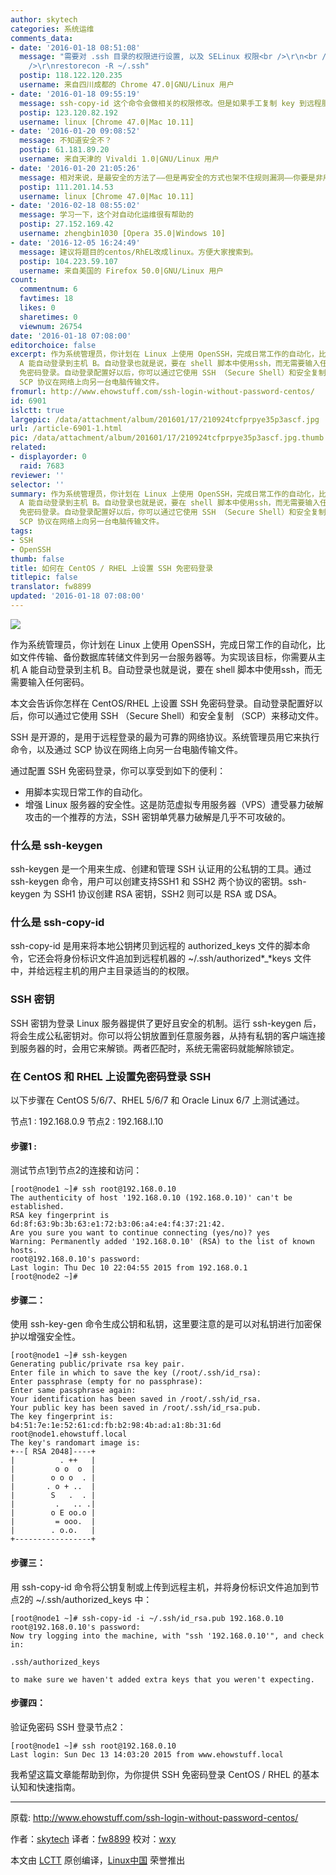 ```yaml
---
author: skytech
categories: 系统运维
comments_data:
- date: '2016-01-18 08:51:08'
  message: "需要对 .ssh 目录的权限进行设置, 以及 SELinux 权限<br />\r\n<br />\r\nchown go-rwx ~/.ssh<br
    />\r\nrestorecon -R ~/.ssh"
  postip: 118.122.120.235
  username: 来自四川成都的 Chrome 47.0|GNU/Linux 用户
- date: '2016-01-18 09:55:19'
  message: ssh-copy-id 这个命令会做相关的权限修改。但是如果手工复制 key 到远程服务器，有可能 .ssh 目录权限不对，是需要这样修正的。
  postip: 123.120.82.192
  username: linux [Chrome 47.0|Mac 10.11]
- date: '2016-01-20 09:08:52'
  message: 不知道安全不？
  postip: 61.181.89.20
  username: 来自天津的 Vivaldi 1.0|GNU/Linux 用户
- date: '2016-01-20 21:05:26'
  message: 相对来说，是最安全的方法了——但是再安全的方式也架不住规则漏洞——你要是非用一个公开的电脑，安装一堆你也不知道是什么的软件，还把私钥放里面。。。
  postip: 111.201.14.53
  username: linux [Chrome 47.0|Mac 10.11]
- date: '2016-02-18 08:55:02'
  message: 学习一下，这个对自动化运维很有帮助的
  postip: 27.152.169.42
  username: zhengbin1030 [Opera 35.0|Windows 10]
- date: '2016-12-05 16:24:49'
  message: 建议将题目的centos/RhEL改成linux。方便大家搜索到。
  postip: 104.223.59.107
  username: 来自美国的 Firefox 50.0|GNU/Linux 用户
count:
  commentnum: 6
  favtimes: 18
  likes: 0
  sharetimes: 0
  viewnum: 26754
date: '2016-01-18 07:08:00'
editorchoice: false
excerpt: 作为系统管理员，你计划在 Linux 上使用 OpenSSH，完成日常工作的自动化，比如文件传输、备份数据库转储文件到另一台服务器等。为实现该目标，你需要从主机
  A 能自动登录到主机 B。自动登录也就是说，要在 shell 脚本中使用ssh，而无需要输入任何密码。 本文会告诉你怎样在 CentOS/RHEL 上设置 SSH
  免密码登录。自动登录配置好以后，你可以通过它使用 SSH （Secure Shell）和安全复制 （SCP）来移动文件。 SSH 是开源的，是用于远程登录的最为可靠的网络协议。系统管理员用它来执行命令，以及通过
  SCP 协议在网络上向另一台电脑传输文件。
fromurl: http://www.ehowstuff.com/ssh-login-without-password-centos/
id: 6901
islctt: true
largepic: /data/attachment/album/201601/17/210924tcfprpye35p3ascf.jpg
url: /article-6901-1.html
pic: /data/attachment/album/201601/17/210924tcfprpye35p3ascf.jpg.thumb.jpg
related:
- displayorder: 0
  raid: 7683
reviewer: ''
selector: ''
summary: 作为系统管理员，你计划在 Linux 上使用 OpenSSH，完成日常工作的自动化，比如文件传输、备份数据库转储文件到另一台服务器等。为实现该目标，你需要从主机
  A 能自动登录到主机 B。自动登录也就是说，要在 shell 脚本中使用ssh，而无需要输入任何密码。 本文会告诉你怎样在 CentOS/RHEL 上设置 SSH
  免密码登录。自动登录配置好以后，你可以通过它使用 SSH （Secure Shell）和安全复制 （SCP）来移动文件。 SSH 是开源的，是用于远程登录的最为可靠的网络协议。系统管理员用它来执行命令，以及通过
  SCP 协议在网络上向另一台电脑传输文件。
tags:
- SSH
- OpenSSH
thumb: false
title: 如何在 CentOS / RHEL 上设置 SSH 免密码登录
titlepic: false
translator: fw8899
updated: '2016-01-18 07:08:00'
---
```


![](/data/attachment/album/201601/17/210924tcfprpye35p3ascf.jpg)


作为系统管理员，你计划在 Linux 上使用 OpenSSH，完成日常工作的自动化，比如文件传输、备份数据库转储文件到另一台服务器等。为实现该目标，你需要从主机 A 能自动登录到主机 B。自动登录也就是说，要在 shell 脚本中使用ssh，而无需要输入任何密码。


本文会告诉你怎样在 CentOS/RHEL 上设置 SSH 免密码登录。自动登录配置好以后，你可以通过它使用 SSH （Secure Shell）和安全复制 （SCP）来移动文件。


SSH 是开源的，是用于远程登录的最为可靠的网络协议。系统管理员用它来执行命令，以及通过 SCP 协议在网络上向另一台电脑传输文件。


通过配置 SSH 免密码登录，你可以享受到如下的便利：


* 用脚本实现日常工作的自动化。
* 增强 Linux 服务器的安全性。这是防范虚拟专用服务器（VPS）遭受暴力破解攻击的一个推荐的方法，SSH 密钥单凭暴力破解是几乎不可攻破的。


### 什么是 ssh-keygen


ssh-keygen 是一个用来生成、创建和管理 SSH 认证用的公私钥的工具。通过 ssh-keygen 命令，用户可以创建支持SSH1 和 SSH2 两个协议的密钥。ssh-keygen 为 SSH1 协议创建 RSA 密钥，SSH2 则可以是 RSA 或 DSA。


### 什么是 ssh-copy-id


ssh-copy-id 是用来将本地公钥拷贝到远程的 authorized\_keys 文件的脚本命令，它还会将身份标识文件追加到远程机器的 ~/.ssh/authorized*\_*keys 文件中，并给远程主机的用户主目录适当的的权限。


### SSH 密钥


SSH 密钥为登录 Linux 服务器提供了更好且安全的机制。运行 ssh-keygen 后，将会生成公私密钥对。你可以将公钥放置到任意服务器，从持有私钥的客户端连接到服务器的时，会用它来解锁。两者匹配时，系统无需密码就能解除锁定。


### 在 CentOS 和 RHEL 上设置免密码登录 SSH


以下步骤在 CentOS 5/6/7、RHEL 5/6/7 和 Oracle Linux 6/7 上测试通过。


节点1 : 192.168.0.9 节点2 : 192.168.l.10


#### 步骤1 :


测试节点1到节点2的连接和访问：



```
[root@node1 ~]# ssh root@192.168.0.10
The authenticity of host '192.168.0.10 (192.168.0.10)' can't be established.
RSA key fingerprint is 6d:8f:63:9b:3b:63:e1:72:b3:06:a4:e4:f4:37:21:42.
Are you sure you want to continue connecting (yes/no)? yes
Warning: Permanently added '192.168.0.10' (RSA) to the list of known hosts.
root@192.168.0.10's password:
Last login: Thu Dec 10 22:04:55 2015 from 192.168.0.1
[root@node2 ~]#

```

#### 步骤二：


使用 ssh-key-gen 命令生成公钥和私钥，这里要注意的是可以对私钥进行加密保护以增强安全性。



```
[root@node1 ~]# ssh-keygen
Generating public/private rsa key pair.
Enter file in which to save the key (/root/.ssh/id_rsa):
Enter passphrase (empty for no passphrase):
Enter same passphrase again:
Your identification has been saved in /root/.ssh/id_rsa.
Your public key has been saved in /root/.ssh/id_rsa.pub.
The key fingerprint is:
b4:51:7e:1e:52:61:cd:fb:b2:98:4b:ad:a1:8b:31:6d root@node1.ehowstuff.local
The key's randomart image is:
+--[ RSA 2048]----+
|          . ++   |
|         o o  o  |
|        o o o  . |
|       . o + ..  |
|        S   .  . |
|         .   .. .|
|        o E oo.o |
|         = ooo.  |
|        . o.o.   |
+-----------------+

```

#### 步骤三：


用 ssh-copy-id 命令将公钥复制或上传到远程主机，并将身份标识文件追加到节点2的 ~/.ssh/authorized\_keys 中：



```
[root@node1 ~]# ssh-copy-id -i ~/.ssh/id_rsa.pub 192.168.0.10
root@192.168.0.10's password:
Now try logging into the machine, with "ssh '192.168.0.10'", and check in:

.ssh/authorized_keys

to make sure we haven't added extra keys that you weren't expecting.

```

#### 步骤四：


验证免密码 SSH 登录节点2：



```
[root@node1 ~]# ssh root@192.168.0.10
Last login: Sun Dec 13 14:03:20 2015 from www.ehowstuff.local

```

我希望这篇文章能帮助到你，为你提供 SSH 免密码登录 CentOS / RHEL 的基本认知和快速指南。




---


原载: <http://www.ehowstuff.com/ssh-login-without-password-centos/>


作者：[skytech](http://www.ehowstuff.com/author/skytech/) 译者：[fw8899](https://github.com/fw8899) 校对：[wxy](https://github.com/wxy)


本文由 [LCTT](https://github.com/LCTT/TranslateProject) 原创编译，[Linux中国](https://linux.cn/) 荣誉推出